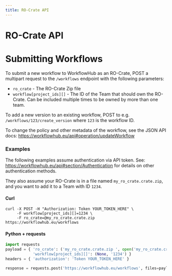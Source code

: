 ```yaml
---
title: RO-Crate API
---
```


# RO-Crate API

# Submitting Workflows

To submit a new workflow to WorkflowHub as an RO-Crate, POST a multipart request to the `/workflows` endpoint with the following parameters:

 * `ro_crate` - The RO-Crate Zip file
 * `workflow[project_ids][]` - The ID of the Team that should own the RO-Crate. Can be included multiple times to be owned by more than one team.

To add a new version to an existing workflow, POST to e.g. `/workflows/123/create_version` where `123` is the workflow ID.

To change the policy and other metadata of the workflow, see the JSON API docs: https://workflowhub.eu/api#operation/updateWorkflow

### Examples

The following examples assume authentication via API token. See: https://workflowhub.eu/api#section/Authentication for details on other authentication methods.

They also assume your RO-Crate is in a file named `my_ro_crate.crate.zip`, and you want to add it to a Team with ID `1234`.

#### Curl

```
curl -X POST -H "Authorization: Token YOUR_TOKEN_HERE" \
     -F workflow[project_ids][]=1234 \
     -F ro_crate=@my_ro_crate.crate.zip https://workflowhub.eu/workflows
```

#### Python + requests

```python
import requests
payload = { 'ro_crate': ('my_ro_crate.crate.zip ', open('my_ro_crate.crate.zip', 'rb')), 
            'workflow[project_ids][]': (None, '1234') }
headers = { 'authorization': 'Token YOUR_TOKEN_HERE' }

response = requests.post('https://workflowhub.eu/workflows', files=payload, headers=headers)
```
